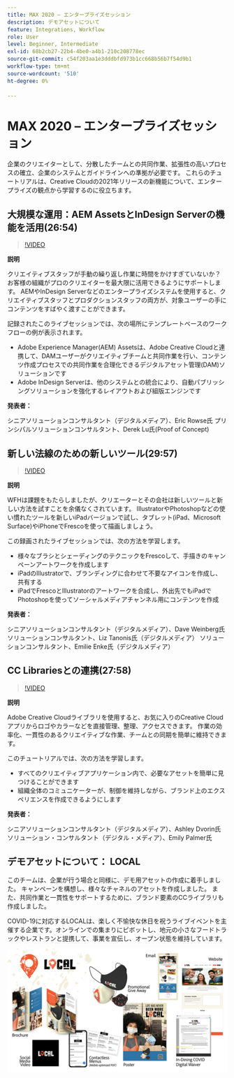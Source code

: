 ```yaml
---
title: MAX 2020 – エンタープライズセッション
description: デモアセットについて
feature: Integrations, Workflow
role: User
level: Beginner, Intermediate
exl-id: 68b2cb27-22b4-4be0-a4b1-210c208778ec
source-git-commit: c54f203aa1e3dddbfd973b1cc668b56b7f54d9b1
workflow-type: tm+mt
source-wordcount: '510'
ht-degree: 0%

---
```


# MAX 2020 – エンタープライズセッション

企業のクリエイターとして、分散したチームとの共同作業、拡張性の高いプロセスの確立、企業のシステムとガイドラインへの準拠が必要です。 これらのチュートリアルは、Creative Cloudの2021年リリースの新機能について、エンタープライズの観点から学習するのに役立ちます。

## 大規模な運用：AEM AssetsとInDesign Serverの機能を活用(26:54)

>[!VIDEO](https://video.tv.adobe.com/v/327112?hidetitle=true)

**説明**

クリエイティブスタッフが手動の繰り返し作業に時間をかけすぎていないか？ お客様の組織がプロのクリエイターを最大限に活用できるようにサポートします。 AEMやInDesign Serverなどのエンタープライズシステムを使用すると、クリエイティブスタッフとプロダクションスタッフの両方が、対象ユーザーの手にコンテンツをすばやく渡すことができます。

記録されたこのライブセッションでは、次の場所にテンプレートベースのワークフローの例が表示されます。
* Adobe Experience Manager(AEM) Assetsは、Adobe Creative Cloudと連携して、DAMユーザーがクリエイティブチームと共同作業を行い、コンテンツ作成プロセスでの共同作業を合理化できるデジタルアセット管理(DAM)ソリューションです
* Adobe InDesign Serverは、他のシステムとの統合により、自動パブリッシングソリューションを強化するレイアウトおよび組版エンジンです

**発表者：**

シニアソリューションコンサルタント（デジタルメディア）、Eric Rowse氏
プリンシパルソリューションコンサルタント、Derek Lu氏(Proof of Concept)

## 新しい法線のための新しいツール(29:57)

>[!VIDEO](https://video.tv.adobe.com/v/328232?hidetitle=true)

**説明**

WFHは課題をもたらしましたが、クリエーターとその会社は新しいツールと新しい方法を試すことを余儀なくされています。 IllustratorやPhotoshopなどの使い慣れたツールを新しいiPadバージョンで試し、タブレット(iPad、Microsoft Surface)やiPhoneでFrescoを使って描画しましょう。

この録画されたライブセッションでは、次の方法を学習します。
* 様々なブラシとシェーディングのテクニックをFrescoして、手描きのキャンペーンアートワークを作成します
* iPadのIllustratorで、ブランディングに合わせて不要なアイコンを作成し、共有する
* iPadでFrescoとIllustratorのアートワークを合成し、外出先でもiPadでPhotoshopを使ってソーシャルメディアチャンネル用にコンテンツを作成

**発表者：**

シニアソリューションコンサルタント（デジタルメディア）、Dave Weinberg氏
ソリューションコンサルタント、Liz Tanonis氏（デジタルメディア）
ソリューションコンサルタント、Emilie Enke氏（デジタルメディア）

## CC Librariesとの連携(27:58)

>[!VIDEO](https://video.tv.adobe.com/v/328199?hidetitle=true)

**説明**

Adobe Creative Cloudライブラリを使用すると、お気に入りのCreative Cloudアプリからロゴやカラーなどを直接管理、整理、アクセスできます。 作業の効率化、一貫性のあるクリエイティブな作業、チームとの同期を簡単に維持できます。

このチュートリアルでは、次の方法を学習します。
* すべてのクリエイティブアプリケーション内で、必要なアセットを簡単に見つけることができます
* 組織全体のコミュニケーターが、制御を維持しながら、ブランド上のエクスペリエンスを作成できるようにします

**発表者：**

シニアソリューションコンサルタント（デジタルメディア）、Ashley Dvorin氏
ソリューション・コンサルタント（デジタル・メディア）、Emily Palmer氏

## デモアセットについて： LOCAL

このチームは、企業が行う場合と同様に、デモ用アセットの作成に着手しました。 キャンペーンを構想し、様々なチャネルのアセットを作成しました。 また、共同作業と一貫性をサポートするために、ブランド要素のCCライブラリも作成しました。

COVID-19に対応するLOCALは、楽しく不愉快な休日を祝うライブイベントを主催する企業です。オンラインでの集まりにピボットし、地元の小さなフードトラックやレストランと提携して、事業を宣伝し、オープン状態を維持しています。

![ローカルデモアセット](../assets/demo_local_assets-WIP-v1.jpg)

